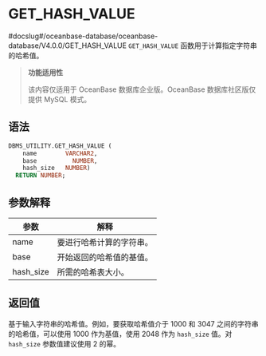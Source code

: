 GET_HASH_VALUE 
===================================
#docslug#/oceanbase-database/oceanbase-database/V4.0.0/GET_HASH_VALUE
`GET_HASH_VALUE` 函数用于计算指定字符串的哈希值。

>**功能适用性**
>
>该内容仅适用于 OceanBase 数据库企业版。OceanBase 数据库社区版仅提供 MySQL 模式。

语法 
-----------------------

```sql
DBMS_UTILITY.GET_HASH_VALUE (
    name        VARCHAR2, 
    base          NUMBER, 
    hash_size   NUMBER)
  RETURN NUMBER;
```



参数解释 
-------------------------



|    参数     |      解释      |
|-----------|--------------|
| name      | 要进行哈希计算的字符串。 |
| base      | 开始返回的哈希值的基值。 |
| hash_size | 所需的哈希表大小。    |



返回值 
------------------------

基于输入字符串的哈希值。例如，要获取哈希值介于 1000 和 3047 之间的字符串的哈希值，可以使用 1000 作为基值，使用 2048 作为 `hash_size` 值。对 `hash_size` 参数值建议使用 2 的幂。

